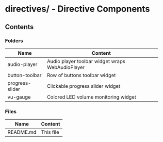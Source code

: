# directives/ - Directive Components

## Contents

### Folders

| Name            | Content                                          |
|-----------------|--------------------------------------------------|
| audio-player    | Audio player toolbar widget wraps WebAudioPlayer |
| button-toolbar  | Row of buttons toolbar widget                    |
| progress-slider | Clickable progress slider widget                 |
| vu-gauge        | Colored LED volume monitoring widget             |

### Files

| Name      | Content   |
|-----------|-----------|
| README.md | This file |
